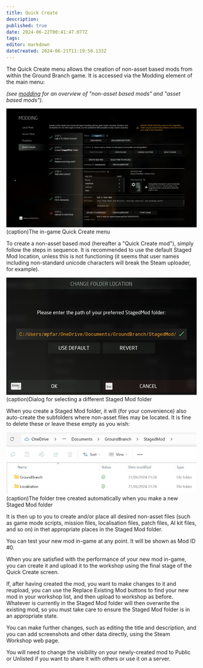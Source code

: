 ```yaml
---
title: Quick Create
description: 
published: true
date: 2024-06-22T00:41:47.077Z
tags: 
editor: markdown
dateCreated: 2024-06-21T11:19:50.133Z
---
```


The Quick Create menu allows the creation of non-asset based mods from within the Ground Branch game. It is accessed via the Modding element of the main menu:

*(see [modding](/modding) for an overview of "non-asset based mods" and "asset based mods").*

![quickcreate_mainpage.jpg](/images/quick-create/quickcreate_mainpage.jpg)
(caption)The in-game Quick Create menu

To create a non-asset based mod (hereafter a "Quick Create mod"), simply follow the steps in sequence. It is recommended to use the default Staged Mod location, unless this is not functioning (it seems that user names including non-standard unicode characters will break the Steam uploader, for example).

![quickcreate_selectstagedmodfolder.jpg](/images/quick-create/quickcreate_selectstagedmodfolder.jpg)
(caption)Dialog for selecting a different Staged Mod folder

When you create a Staged Mod folder, it will (for your convenience) also auto-create the subfolders where non-asset files may be located. It is fine to delete these or leave these empty as you wish:

![quickcreate_stagedmodcontents.jpg](/images/quick-create/quickcreate_stagedmodcontents.jpg)
(caption)The folder tree created automatically when you make a new Staged Mod folder

It is then up to you to create and/or place all desired non-asset files (such as game mode scripts, mission files, localisation files, patch files, AI kit files, and so on) in thet appropriate places in the Staged Mod folder.

You can test your new mod in-game at any point. It will be shown as Mod ID #0.

When you are satisfied with the performance of your new mod in-game, you can create it and upload it to the workshop using the final stage of the Quick Create screen.

If, after having created the mod, you want to make changes to it and reupload, you can use the Replace Existing Mod buttons to find your new mod in your workshop list, and then upload to workshop as before. Whatever is currently in the Staged Mod folder will then overwrite the existing mod, so you must take care to ensure the Staged Mod folder is in an appropriate state.

You can make further changes, such as editing the title and description, and you can add screenshots and other data directly, using the Steam Workshop web page.

You will need to change the visibility on your newly-created mod to Public or Unlisted if you want to share it with others or use it on a server.
